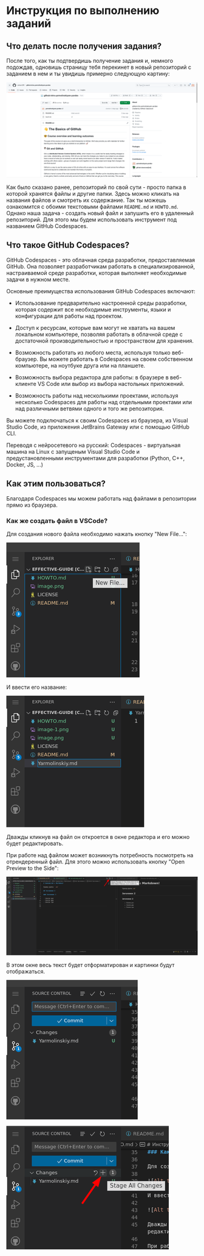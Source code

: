 # Инструкция по выполнению заданий

## Что делать после получения задания?

После того, как ты подтвердишь получение задания и, немного подождав, одновишь страницу тебя перекинет в новый репозиторий с заданием в нем и ты увидишь примерно следующую картину:

![Alt text](images/image.png)

Как было сказано ранее, репозиторий по свой сути - просто папка в которой хранятся файлы и другие папки. Здесь можно кликать на названия файлов и смотреть их содержание. Так ты можешь ознакомится с обоими текстовыми файлами `README.md` и `HOWTO.md`. Однако наша задача - создать новый файл и запушить его в удаленный репозиторий. Для этого мы будем использовать инструмент под названием GitHub Codespaces.

## Что такое GitHub Codespaces?

GitHub Codespaces - это облачная среда разработки, предоставляемая GitHub. Она позволяет разработчикам работать в специализированной, настраиваемой среде разработки, которая выполняет необходимые задачи в нужном месте.

Основные преимущества использования GitHub Codespaces включают:

- Использование предварительно настроенной среды разработки, которая содержит все необходимые инструменты, языки и конфигурации для работы над проектом.

- Доступ к ресурсам, которые вам могут не хватать на вашем локальном компьютере, позволяя работать в облачной среде с достаточной производительностью и пространством для хранения.

- Возможность работать из любого места, используя только веб-браузер. Вы можете работать в Codespaces на своем собственном компьютере, на ноутбуке друга или на планшете.

- Возможность выбора редактора для работы: в браузере в веб-клиенте VS Code или выбор из выбора настольных приложений.

- Возможность работы над несколькими проектами, используя несколько Codespaces для работы над отдельными проектами или над различными ветвями одного и того же репозитория.

Вы можете подключаться к своим Codespaces из браузера, из Visual Studio Code, из приложения JetBrains Gateway или с помощью GitHub CLI.

Переводя с нейросетевого на русский: Codespaces - виртуальная машина на Linux с запущеным Visual Studio Code и предустановленными инструментами для разработки (Python, C++, Docker, JS, ...)

## Как этим пользоваться?

Благодаря Codespaces мы можем работать над файлами в репозитории прямо из браузера.

### Как же создать файл в VSCode?

Для создания нового файла необходимо нажать кнопку "New File...":

![Alt text](images/image-1.png)

И ввести его название:

![Alt text](images/image-2.png)

Дважды кликнув на файл он откроется в окне редактора и его можно будет редактировать.

При работе над файлом может возникнуть потребность посмотреть на отрендеренный файл. Для этого можно использовать кнопку "Open Preview to the Side":

![Alt text](images/image-3.png)

В этом окне весь текст будет отформатирован и картинки будут отображаться.

![Alt text](image.png)

![Alt text](image-1.png)